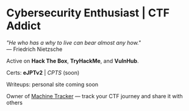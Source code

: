 # Cybersecurity Enthusiast | CTF Addict

*"He who has a why to live can bear almost any how."*  
— Friedrich Nietzsche

Active on **Hack The Box**, **TryHackMe**, and **VulnHub**.

Certs: **eJPTv2** | *CPTS* (soon)

Writeups: personal site coming soon

Owner of [Machine Tracker](https://machinetracker.lovable.app) — track your CTF journey and share it with others
